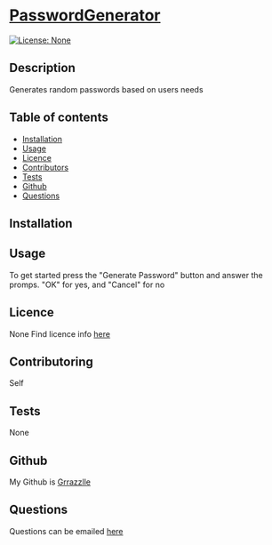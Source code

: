 
  # **[PasswordGenerator](http://github.com/Grrazzlle/PasswordGenerator)**
  
  [![License: None](https://img.shields.io/badge/License-None-blue.svg)](https://choosealicense.com/)

  ## Description

  Generates random passwords based on users needs

  ## Table of contents

  - [Installation](#Installation)
  - [Usage](#Usage)
  - [Licence](#Licence)
  - [Contributors](#Contributors)
  - [Tests](#Tests)
  - [Github](#Github)
  - [Questions](#Questions)

  ## Installation

  

  ## Usage

  To get started press the "Generate Password" button and answer the promps. "OK" for yes, and "Cancel" for no

  ## Licence

  None 
  Find licence info [here](https://choosealicense.com/)

  ## Contributoring

  Self

  ## Tests

  None

  ## Github

  My Github is [Grrazzlle](https://github.com/Grrazzlle)

  ## Questions

  Questions can be emailed [here](mailto:Cel47@miami.edu)
